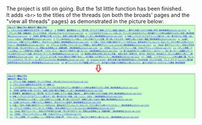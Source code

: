 The project is still on going.
But the 1st little function has been finished.<br>
It adds `<br>` to the titles of the threads (on both the broads' pages and the "view all threads" pages) as demonstrated in the picture below:<br>
![demoPic01](/demoPic01.jpg)
